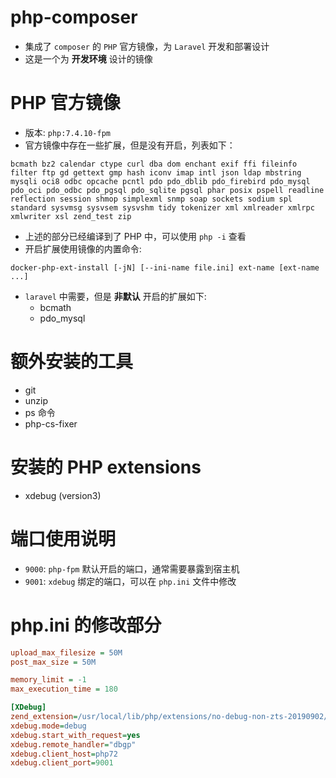 # php-composer

-   集成了 `composer` 的 `PHP` 官方镜像，为 `Laravel` 开发和部署设计
-   这是一个为 **开发环境** 设计的镜像

# PHP 官方镜像

-   版本: `php:7.4.10-fpm`
-   官方镜像中存在一些扩展，但是没有开启，列表如下：

```
bcmath bz2 calendar ctype curl dba dom enchant exif ffi fileinfo filter ftp gd gettext gmp hash iconv imap intl json ldap mbstring mysqli oci8 odbc opcache pcntl pdo pdo_dblib pdo_firebird pdo_mysql pdo_oci pdo_odbc pdo_pgsql pdo_sqlite pgsql phar posix pspell readline reflection session shmop simplexml snmp soap sockets sodium spl standard sysvmsg sysvsem sysvshm tidy tokenizer xml xmlreader xmlrpc xmlwriter xsl zend_test zip
```

-   上述的部分已经编译到了 PHP 中，可以使用 `php -i` 查看
-   开启扩展使用镜像的内置命令:

```shell
docker-php-ext-install [-jN] [--ini-name file.ini] ext-name [ext-name ...]
```

-   `laravel` 中需要，但是 **非默认** 开启的扩展如下:
    -   bcmath
    -   pdo_mysql

# 额外安装的工具

-   git
-   unzip
-   ps 命令
-   php-cs-fixer

# 安装的 PHP extensions

-   xdebug (version3)

# 端口使用说明

-   `9000`: `php-fpm` 默认开启的端口，通常需要暴露到宿主机
-   `9001`: `xdebug` 绑定的端口，可以在 `php.ini` 文件中修改

# php.ini 的修改部分

```ini
upload_max_filesize = 50M
post_max_size = 50M

memory_limit = -1
max_execution_time = 180

[XDebug]
zend_extension=/usr/local/lib/php/extensions/no-debug-non-zts-20190902/xdebug.so
xdebug.mode=debug
xdebug.start_with_request=yes
xdebug.remote_handler="dbgp"
xdebug.client_host=php72
xdebug.client_port=9001

```
